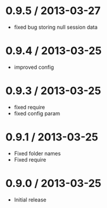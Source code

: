 0.9.5 / 2013-03-27
==================

  * fixed bug storing null session data

0.9.4 / 2013-03-25
==================

  * improved config

0.9.3 / 2013-03-25
==================

  * fixed require
  * fixed config param

0.9.1 / 2013-03-25
==================

  * Fixed folder names
  * Fixed require


0.9.0 / 2013-03-25
==================

  * Initial release
